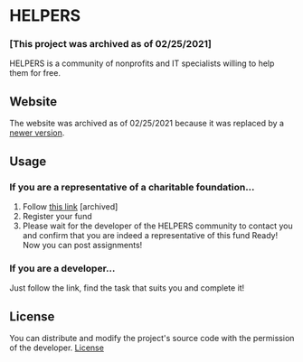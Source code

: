 # HELPERS

### [This project was archived as of 02/25/2021]

HELPERS is a community of nonprofits and IT specialists willing to help them for free.

## Website
The website was archived as of 02/25/2021 because it was replaced by a [newer version](https://github.com/aadev151/helpunicorn).

## Usage
### If you are a representative of a charitable foundation...
1) Follow [this link](https://helpers.pythonanywhere.com/en#partnership) [archived]
2) Register your fund
3) Please wait for the developer of the HELPERS community to contact you and confirm that you are indeed a representative of this fund
Ready! Now you can post assignments!
### If you are a developer...
Just follow the link, find the task that suits you and complete it!

## License
You can distribute and modify the project's source code with the permission of the developer. [License](https://github.com/aadev151/helpers/blob/main/LICENSE.md)
